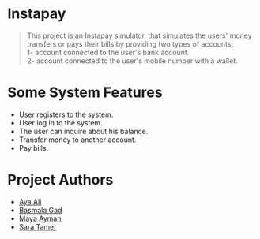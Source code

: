 # Instapay
>This project is an Instapay simulator, that simulates the users' money transfers or pays their bills by providing two types of accounts:<br>
1- account connected to the user's bank account. <br>
2- account connected to the user's mobile number with a wallet.

# Some System Features
- User registers to the system.
- User log in to the system. 
- The user can inquire about his balance.
- Transfer money to another account.
- Pay bills.

# Project Authors
- [Aya Ali](https://github.com/AyaA1i)  
- [Basmala Gad](https://github.com/BasmalahGad)
- [Maya Ayman](https://github.com/MayaZayn)
- [Sara Tamer](https://github.com/SaraTamer)
